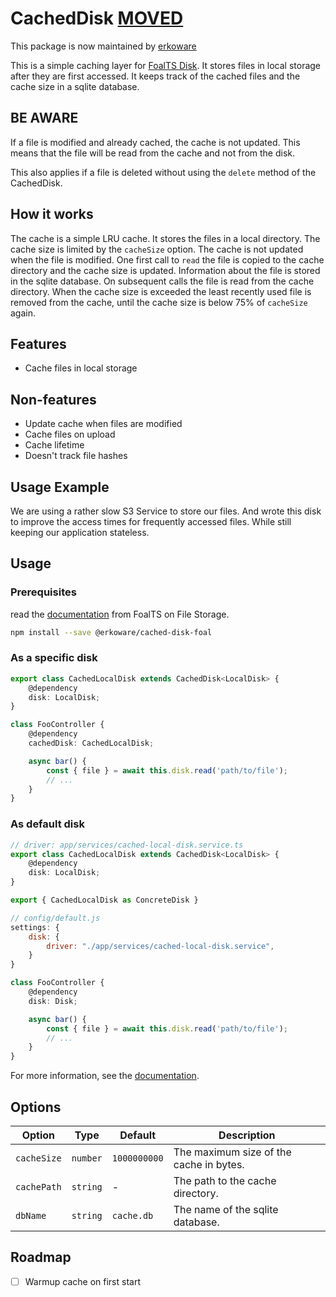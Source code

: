 # CachedDisk [MOVED](https://github.com/erkoware/foalts-cached-disk.git)

This package is now maintained by [erkoware](https://github.com/erkoware)

This is a simple caching layer for [FoalTS Disk](https://foalts.org/docs/common/file-storage/local-and-cloud-storage).
It stores files in local storage after they are first accessed.
It keeps track of the cached files and the cache size in a sqlite database.

## BE AWARE

If a file is modified and already cached, the cache is not updated. This means that the file will be read from the cache and not from the disk.

This also applies if a file is deleted without using the `delete` method of the CachedDisk.

## How it works

The cache is a simple LRU cache. It stores the files in a local directory. The cache size is limited by the `cacheSize` option.
The cache is not updated when the file is modified.
One first call to `read` the file is copied to the cache directory and the cache size is updated.
Information about the file is stored in the sqlite database.
On subsequent calls the file is read from the cache directory.
When the cache size is exceeded the least recently used file is removed from the cache, until the cache size is below 75% of `cacheSize` again.

## Features

- Cache files in local storage

## Non-features

- Update cache when files are modified
- Cache files on upload
- Cache lifetime
- Doesn't track file hashes

## Usage Example

We are using a rather slow S3 Service to store our files. And wrote this disk to improve the access times for frequently accessed files.
While still keeping our application stateless.

## Usage

### Prerequisites

read the [documentation](https://foalts.org/docs/common/file-storage/local-and-cloud-storage) from FoalTS on File Storage.

```bash
npm install --save @erkoware/cached-disk-foal
```

### As a specific disk

```typescript
export class CachedLocalDisk extends CachedDisk<LocalDisk> {
    @dependency
    disk: LocalDisk;
}
```

```typescript
class FooController {
    @dependency
    cachedDisk: CachedLocalDisk;

    async bar() {
        const { file } = await this.disk.read('path/to/file');
        // ...
    }
}
```

### As default disk

```typescript
// driver: app/services/cached-local-disk.service.ts
export class CachedLocalDisk extends CachedDisk<LocalDisk> {
    @dependency
    disk: LocalDisk;
}

export { CachedLocalDisk as ConcreteDisk }
```

```javascript
// config/default.js
settings: {
    disk: {
        driver: "./app/services/cached-local-disk.service",
    }
}
```

```typescript
class FooController {
    @dependency
    disk: Disk;

    async bar() {
        const { file } = await this.disk.read('path/to/file');
        // ...
    }
}
```

For more information, see the [documentation](https://foalts.org/docs/common/file-storage/local-and-cloud-storage#implementing-a-disk).

## Options

| Option | Type | Default | Description |
| ------ | ---- | ------- | ----------- |
| `cacheSize` | `number` | `1000000000` | The maximum size of the cache in bytes. |
| `cachePath` | `string` | - | The path to the cache directory. |
| `dbName` | `string` | `cache.db` | The name of the sqlite database. |

## Roadmap

- [ ] Warmup cache on first start
